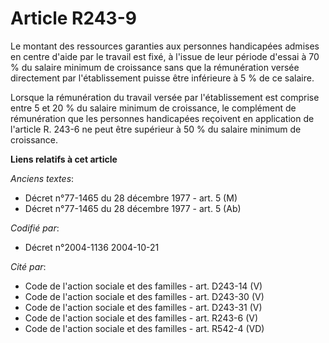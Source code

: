 # Article R243-9

Le montant des ressources garanties aux personnes handicapées admises en centre d'aide par le travail est fixé, à l'issue de
leur période d'essai à 70 % du salaire minimum de croissance sans que la rémunération versée directement par l'établissement
puisse être inférieure à 5 % de ce salaire.

Lorsque la rémunération du travail versée par l'établissement est comprise entre 5 et 20 % du salaire minimum de croissance,
le complément de rémunération que les personnes handicapées reçoivent en application de l'article R. 243-6 ne peut être
supérieur à 50 % du salaire minimum de croissance.

**Liens relatifs à cet article**

_Anciens textes_:

  - Décret n°77-1465 du 28 décembre 1977 - art. 5 (M)
  - Décret n°77-1465 du 28 décembre 1977 - art. 5 (Ab)

_Codifié par_:

  - Décret n°2004-1136 2004-10-21

_Cité par_:

  - Code de l'action sociale et des familles - art. D243-14 (V)
  - Code de l'action sociale et des familles - art. D243-30 (V)
  - Code de l'action sociale et des familles - art. D243-31 (V)
  - Code de l'action sociale et des familles - art. R243-6 (V)
  - Code de l'action sociale et des familles - art. R542-4 (VD)
